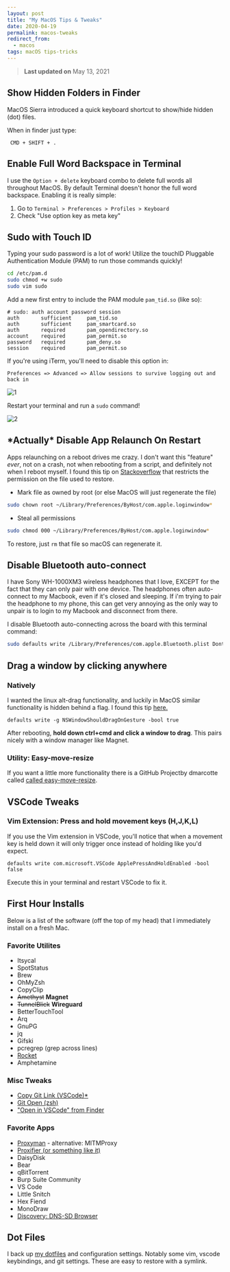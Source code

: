 ```yaml
---
layout: post
title: "My MacOS Tips & Tweaks"
date: 2020-04-19
permalink: macos-tweaks
redirect_from:
  - macos
tags: macOS tips-tricks
---
```


> **Last updated on** May 13, 2021


## Show Hidden Folders in Finder

MacOS Sierra introduced a quick keyboard shortcut to show/hide hidden (dot) files.  

When in finder just type:

```
 CMD + SHIFT + .
```

## Enable Full Word Backspace in Terminal

I use the `Option + delete` keyboard combo to delete full words all throughout MacOS.  By default Terminal doesn't honor the full word backspace.  Enabling it is really simple:

1. Go to `Terminal > Preferences > Profiles > Keyboard`
2. Check "Use option key as meta key"

## Sudo with Touch ID

Typing your sudo password is a lot of work! Utilize the touchID Pluggable Authentication Module (PAM) to run those commands quickly!

```bash
cd /etc/pam.d
sudo chmod +w sudo
sudo vim sudo
```

Add a new first entry to include the PAM module `pam_tid.so` (like so):

```
# sudo: auth account password session
auth       sufficient     pam_tid.so
auth       sufficient     pam_smartcard.so
auth       required       pam_opendirectory.so
account    required       pam_permit.so
password   required       pam_deny.so
session    required       pam_permit.so
```

If you're using iTerm, you'll need to disable this option in:

`Preferences => Advanced => Allow sessions to survive logging out and back in`

![1]({{site.url}}/assets/resources-macos-tweaks/1.png)

Restart your terminal and run a `sudo` command!

![2]({{site.url}}/assets/resources-macos-tweaks/2.png)

## \*Actually\* Disable App Relaunch On Restart

Apps relaunching on a reboot drives me crazy. I don't want this "feature" _ever_, not on a crash, not when rebooting from a script, and definitely not when I reboot myself. I found this tip on [Stackoverflow](https://apple.stackexchange.com/questions/129327/avoiding-all-apps-reopening-when-os-x-crashes) that restricts the permission on the file used to restore.

- Mark file as owned by root (or else MacOS will just regenerate the file)

```bash
sudo chown root ~/Library/Preferences/ByHost/com.apple.loginwindow*
```

- Steal all permissions

```bash
sudo chmod 000 ~/Library/Preferences/ByHost/com.apple.loginwindow*
```

To restore, just `rm` that file so macOS can regenerate it.

## Disable Bluetooth auto-connect

I have Sony WH-1000XM3 wireless headphones that I love, EXCEPT for the fact that they can only pair with one device.  The headphones often auto-connect to my Macbook, even if it's closed and sleeping. If i'm trying to pair the headphone to my phone, this can get very annoying as the only way to unpair is to login to my Macbook and disconnect from there.

I disable Bluetooth auto-connecting across the board with this terminal command:

```bash
sudo defaults write /Library/Preferences/com.apple.Bluetooth.plist DontPageAudioDevices 1
```

## Drag a window by clicking anywhere

### Natively

I wanted the linux alt-drag functionality, and luckily in MacOS similar functionality is hidden behind a flag.  I found this tip [here.](https://www.mackungfu.org/UsabilityhackClickdraganywhereinmacOSwindowstomovethem)

```
defaults write -g NSWindowShouldDragOnGesture -bool true
```

After rebooting, **hold down ctrl+cmd and click a window to drag**.  This pairs nicely with a window manager like Magnet.

### Utility: Easy-move-resize

If you want a little more functionality there is a GitHub Projectby dmarcotte called [called easy-move-resize](https://github.com/dmarcotte/easy-move-resize).

## VSCode Tweaks

### Vim Extension: Press and hold movement keys (H,J,K,L)

If you use the Vim extension in VSCode, you'll notice that when a movement key is held down it will only trigger once instead of holding like you'd expect.  

```
defaults write com.microsoft.VSCode ApplePressAndHoldEnabled -bool false
```

Execute this in your terminal and restart VSCode to fix it.


## First Hour Installs

Below is a list of the software (off the top of my head) that I immediately install on a fresh Mac.

### Favorite Utilites

- Itsycal
- SpotStatus
- Brew
- OhMyZsh
- CopyClip
- ~~Amethyst~~ **Magnet**
- ~~TunnelBlick~~ **Wireguard**
- BetterTouchTool
- Arq
- GnuPG
- jq
- Gifski
- pcregrep (grep across lines)
- [Rocket](https://matthewpalmer.net/rocket/)
- Amphetamine

### Misc Tweaks
-  [Copy Git Link (VSCode)](https://marketplace.visualstudio.com/items?itemName=reduckted.vscode-gitweblinks)[*](https://github.com/joshspicer/vscode-gitweblinks)
- [Git Open (zsh)](https://github.com/paulirish/git-open)
- ["Open in VSCode" from Finder](https://www.jimbobbennett.io/open-anything-in-vs-code-using-a-macos-quick-action/)

### Favorite Apps

- [Proxyman](https://proxyman.io) - alternative: MITMProxy
- [Proxifier (or something like it)](http://proxifier.com/)
- DaisyDisk
- Bear
- qBitTorrent
- Burp Suite Community
- VS Code
- Little Snitch
- Hex Fiend
- MonoDraw
- [Discovery: DNS-SD Browser](https://apps.apple.com/us/app/discovery-dns-sd-browser/id1381004916?mt=12)

## Dot Files

I back up [my dotfiles](https://github.com/joshspicer/dotfiles) and configuration settings. Notably some vim, vscode keybindings, and git settings. These are easy to restore with a symlink.
